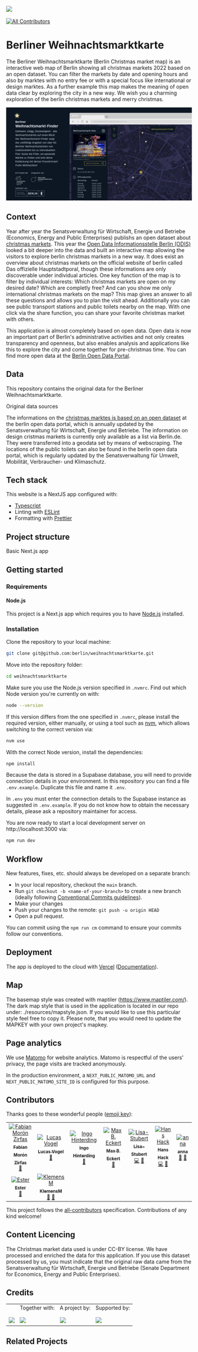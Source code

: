 ![](https://img.shields.io/badge/Built%20with%20%E2%9D%A4%EF%B8%8F-at%20Technologiestiftung%20Berlin-blue)

<!-- ALL-CONTRIBUTORS-BADGE:START - Do not remove or modify this section -->
[![All Contributors](https://img.shields.io/badge/all_contributors-9-orange.svg?style=flat-square)](#contributors-)
<!-- ALL-CONTRIBUTORS-BADGE:END -->

# Berliner Weihnachtsmarktkarte

The Berliner Weihnachtsmarktkarte (Berlin Christmas market map) is an interactive web map of Berlin showing all christmas markets 2022 based on an open dataset. You can filter the markets by date and opening hours and also by marktes with no entry fee or with a special focus like international or design marktes. As a further example this map makes the meaning of open data clear by exploring the city in a new way. We wish you a charming exploration of the berlin christmas markets and merry christmas.

![Map](/public/social-image.jpg)

<!--

How to:

- You dont need to use every section. Only the ones that apply to your project.
- Adjust the files on .github/ISSUE_TEMPLATE/* how you need them
- Adjust the file on .github/CODEOWNERS to match your team
- If you use staging and main branches use this template for .github/renovate.json


```json
{
   "$schema": "https://docs.renovatebot.com/renovate-schema.json",
  "extends": [
    "@inpyjamas"
  ],
    "baseBranches": [
    "staging"
  ]
}
```

Bonus:

Use all-contributors

npx all-contributors-cli check
npx all-contributors-cli add ff6347 doc

You can use it on GitHub just by commeting on PRs and issues:

```
@all-contributors please add @ff6347 for infrastructure, tests and code
```
Read more here https://allcontributors.org/


Get fancy shields at https://shields.io
 -->

## Context
   
Year after year the Senatsverwaltung für Wirtschaft, Energie und Betriebe (Economics, Energy and Public Enterprises) publishs an open dataset about [christmas markets](https://daten.berlin.de/datensaetze/berliner-weihnachtsmärkte-2022). This year the [Open Data Informationsstelle Berlin (ODIS)](https://odis-berlin.de) looked a bit deeper into the data and built an interactive map allowing the visitors to explore berlin christmas markets in a new way. It does exist an overview about christmas markets on the official website of berlin called Das offizielle Hauptstadtporal, though these informations are only discoverable under individual articles. One key function of the map is to filter by individual interests: Which christmas markets are open on my desired date? Which are completly free? And can you show me only international christmas markets on the map? This map gives an answer to all these questions and allows you to plan the visit ahead. Additionally you can see public transport stations and public toilets nearby on the map. With one click via the share function, you can share your favorite christmas market with others.

This application is almost completely based on open data. Open data is now an important part of Berlin's administrative activities and not only creates transparency and openness, but also enables analysis and applications like this to explore the city and come together for pre-christmas time. 
You can find more open data at the [Berlin Open Data Portal](https://daten.berlin.de).

   
## Data
This repository contains the original data for the Berliner Weihnachtsmarktkarte.

Original data sources

The informations on the [christmas marktes is based on an open dataset](https://daten.berlin.de/datensaetze/berliner-weihnachtsmärkte-2022) at the berlin open data portal, which is annually updated by the Senatsverwaltung für Wirtschaft, Energie und Betriebe. The information on design cristmas markets is currently only available as a list via Berlin.de. They were transferred into a geodata set by means of webscraping. The locations of the public toilets can also be found in the berlin open data portal, which is regularly updated by the Senatsverwaltung für Umwelt, Mobilität, Verbraucher- und Klimaschutz.
   
## Tech stack

This website is a NextJS app configured with:

- [Typescript](https://www.typescriptlang.org/)
- Linting with [ESLint](https://eslint.org/)
- Formatting with [Prettier](https://prettier.io/)

## Project structure

Basic Next.js app

## Getting started

### Requirements

#### Node.js

This project is a Next.js app which requires you to have [Node.js](https://nodejs.org/en/) installed.


### Installation

Clone the repository to your local machine:

```bash
git clone git@github.com:berlin/weihnachtsmarktkarte.git
```

Move into the repository folder:

```bash
cd weihnachtsmarktkarte
```

Make sure you use the Node.js version specified in `.nvmrc`. Find out which Node version you're currently on with:

```bash
node --version
```

If this version differs from the one specified in `.nvmrc`, please install the required version, either manually, or using a tool such as [nvm](https://github.com/nvm-sh/nvm), which allows switching to the correct version via:

```bash
nvm use
```

With the correct Node version, install the dependencies:

```bash
npm install
```

Because the data is stored in a Supabase database, you will need to provide connection details in your environment. In this repository you can find a file `.env.example`. Duplicate this file and name it `.env`.

In `.env` you must enter the connection details to the Supabase instance as suggested in `.env.example`. If you do not know how to obtain the necessary details, please ask a repository maintainer for access.

You are now ready to start a local development server on http://localhost:3000 via:

```bash
npm run dev
```

## Workflow

New features, fixes, etc. should always be developed on a separate branch:

- In your local repository, checkout the `main` branch.
- Run `git checkout -b <name-of-your-branch>` to create a new branch (ideally following [Conventional Commits guidelines](https://www.conventionalcommits.org)).
- Make your changes
- Push your changes to the remote: `git push -u origin HEAD`
- Open a pull request.

You can commit using the `npm run cm` command to ensure your commits follow our conventions.

## Deployment

The app is deployed to the cloud with [Vercel](https://vercel.com/new?utm_source=github&utm_medium=readme&utm_campaign=next-example) ([Documentation](https://nextjs.org/docs/deployment)).

## Map

The basemap style was created with maptiler (https://www.maptiler.com/). The dark map style that is used in the application is located in our repo under: 
./resources/mapstyle.json. If you would like to use this particular style feel free to copy it. Please note, that you would need to update the MAPKEY with your own project's mapkey.   

## Page analytics

We use [Matomo](https://matomo.org/) for website analytics. Matomo is respectful of the users' privacy, the page visits are tracked anonymously.

In the production environment, a `NEXT_PUBLIC_MATOMO_URL` and `NEXT_PUBLIC_MATOMO_SITE_ID` is configured for this purpose.

## Contributors

Thanks goes to these wonderful people ([emoji key](https://allcontributors.org/docs/en/emoji-key)):

<!-- ALL-CONTRIBUTORS-LIST:START - Do not remove or modify this section -->
<!-- prettier-ignore-start -->
<!-- markdownlint-disable -->
<table>
  <tbody>
    <tr>
      <td align="center"><a href="https://fabianmoronzirfas.me/"><img src="https://avatars.githubusercontent.com/u/315106?v=4?s=64" width="64px;" alt="Fabian Morón Zirfas"/><br /><sub><b>Fabian Morón Zirfas</b></sub></a><br /><a href="https://github.com/technologiestiftung/weihnachtsmarktkarte/commits?author=ff6347" title="Documentation">📖</a></td>
      <td align="center"><a href="http://vogelino.com"><img src="https://avatars.githubusercontent.com/u/2759340?v=4?s=64" width="64px;" alt="Lucas Vogel"/><br /><sub><b>Lucas Vogel</b></sub></a><br /><a href="https://github.com/technologiestiftung/weihnachtsmarktkarte/commits?author=vogelino" title="Documentation">📖</a></td>
      <td align="center"><a href="http://www.awsm.de"><img src="https://avatars.githubusercontent.com/u/434355?v=4?s=64" width="64px;" alt="Ingo Hinterding"/><br /><sub><b>Ingo Hinterding</b></sub></a><br /><a href="https://github.com/technologiestiftung/weihnachtsmarktkarte/commits?author=Esshahn" title="Documentation">📖</a></td>
      <td align="center"><a href="https://github.com/m-b-e"><img src="https://avatars.githubusercontent.com/u/36029603?v=4?s=64" width="64px;" alt="Max B. Eckert"/><br /><sub><b>Max B. Eckert</b></sub></a><br /><a href="#data-m-b-e" title="Data">🔣</a></td>
      <td align="center"><a href="https://github.com/Lisa-Stubert"><img src="https://avatars.githubusercontent.com/u/61182572?v=4?s=64" width="64px;" alt="Lisa-Stubert"/><br /><sub><b>Lisa-Stubert</b></sub></a><br /><a href="https://github.com/technologiestiftung/weihnachtsmarktkarte/commits?author=Lisa-Stubert" title="Code">💻</a> <a href="https://github.com/technologiestiftung/weihnachtsmarktkarte/commits?author=Lisa-Stubert" title="Documentation">📖</a></td>
      <td align="center"><a href="https://hanshack.com/"><img src="https://avatars.githubusercontent.com/u/8025164?v=4?s=64" width="64px;" alt="Hans Hack"/><br /><sub><b>Hans Hack</b></sub></a><br /><a href="https://github.com/technologiestiftung/weihnachtsmarktkarte/commits?author=hanshack" title="Code">💻</a> <a href="https://github.com/technologiestiftung/weihnachtsmarktkarte/commits?author=hanshack" title="Documentation">📖</a></td>
      <td align="center"><a href="https://fhp.incom.org/profile/9200/projects"><img src="https://avatars.githubusercontent.com/u/46717848?v=4?s=64" width="64px;" alt="anna"/><br /><sub><b>anna</b></sub></a><br /><a href="#design-annameide" title="Design">🎨</a> <a href="#ideas-annameide" title="Ideas, Planning, & Feedback">🤔</a></td>
    </tr>
    <tr>
      <td align="center"><a href="https://github.com/ester-t-s"><img src="https://avatars.githubusercontent.com/u/91192024?v=4?s=64" width="64px;" alt="Ester"/><br /><sub><b>Ester</b></sub></a><br /><a href="#data-ester-t-s" title="Data">🔣</a></td>
      <td align="center"><a href="https://github.com/KlemensM"><img src="https://avatars.githubusercontent.com/u/98896505?v=4?s=64" width="64px;" alt="KlemensM"/><br /><sub><b>KlemensM</b></sub></a><br /><a href="#ideas-KlemensM" title="Ideas, Planning, & Feedback">🤔</a> <a href="#data-KlemensM" title="Data">🔣</a></td>
    </tr>
  </tbody>
</table>

<!-- markdownlint-restore -->
<!-- prettier-ignore-end -->

<!-- ALL-CONTRIBUTORS-LIST:END -->

This project follows the [all-contributors](https://github.com/all-contributors/all-contributors) specification. Contributions of any kind welcome!

## Content Licencing

The Christmas market data used is under CC-BY license. We have processed and enriched the data for this application. If you use this dataset processed by us, you must indicate that the original raw data came from the Senatsverwaltung für Wirtschaft, Energie und Betriebe (Senate Department for Economics, Energy and Public Enterprises).

## Credits

<table>
  <tr>
    <td>
      <a href="https://odis-berlin.de">
        <br />
        <br />
        <img width="200" src="https://logos.citylab-berlin.org/logo-odis-berlin.svg" />
      </a>
    </td>
    <td>
      Together with: <a href="https://citylab-berlin.org/en/start/">
        <br />
        <br />
        <img width="200" src="https://logos.citylab-berlin.org/logo-citylab-berlin.svg" />
      </a>
    </td>
    <td>
      A project by: <a href="https://www.technologiestiftung-berlin.de/en/">
        <br />
        <br />
        <img width="150" src="https://logos.citylab-berlin.org/logo-technologiestiftung-berlin-en.svg" />
      </a>
    </td>
    <td>
      Supported by: <a href="https://www.berlin.de/sen/web/">
        <br />
        <br />
        <img width="80" src="https://logos.citylab-berlin.org/logo-berlin-senweb-de.svg"/>
      </a>
    </td>
  </tr>
</table>

## Related Projects
